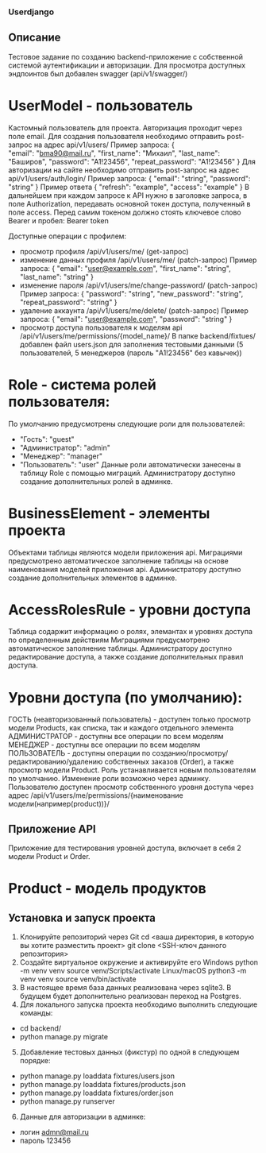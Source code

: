 ### Userdjango
## Описание

Тестовое задание по созданию backend-приложение с собственной системой аутентификации и авторизации. 
Для просмотра доступных эндпоинтов был добавлен swagger (api/v1/swagger/)

# UserModel - пользователь
Кастомный пользователь для проекта. Авторизация проходит через поле email.
Для создания пользователя необходимо отправить post-запрос на адрес api/v1/users/
Пример запроса:
    {   
        "email": "bma90@mail.ru",
        "first_name": "Михаил",
        "last_name": "Баширов",
        "password": "A1!23456",
        "repeat_password": "A1!23456"
    }
Для авторизации на сайте необходимо отправить post-запрос на адрес api/v1/users/auth/login/
Пример запроса:
    {
        "email": "string",
        "password": "string"
    }
Пример ответа
    {
        "refresh": "example",
        "access": "example"
    }
В дальнейшем при каждом запросе к API нужно в заголовке запроса, в поле Authorization, передавать основной токен доступа, полученный в поле access. Перед самим токеном должно стоять ключевое слово Bearer и пробел: Bearer token

Доступные операции с профилем:
- просмотр профиля /api/v1/users/me/ (get-запрос)
- изменение данных профиля /api/v1/users/me/ (patch-запрос)
Пример запроса:
    {
        "email": "user@example.com",
        "first_name": "string",
        "last_name": "string"
    }
- изменение пароля /api/v1/users/me/change-password/ (patch-запрос)
Пример запроса:
    {
        "password": "string",
        "new_password": "string",
        "repeat_password": "string"
    }
- удаление аккаунта /api/v1/users/me/delete/ (patch-запрос)
Пример запроса: 
    {
        "email": "user@example.com",
        "password": "string"
    }
- просмотр доступа пользователя к моделям api /api/v1/users/me/permissions/{model_name}/
В папке backend/fixtues/ добавлен файл users.json для заполнения тестовыми данными (5 пользователей, 5 менеджеров (пароль "A1!23456" без кавычек))
# Role - система ролей пользователя:
По умолчанию предусмотрены следующие роли для пользователей:
- "Гость": "guest"
- "Администратор": "admin"
- "Менеджер": "manager"
- "Пользователь": "user"
Данные роли автоматически занесены в таблицу Role с помощью миграций.
Администратору доступно создание дополнительных ролей в админке.
# BusinessElement - элементы проекта
Объектами таблицы являются модели приложения api. 
Миграциями предусмотрено автоматическое заполнение таблицы на основе наименования моделей приложения api.
Администратору доступно создание дополнительных элементов в админке.
# AccessRolesRule - уровни доступа
Таблица содаржит информацию о ролях, элемантах и уровнях доступа по определенным действиям
Миграциями предусмотрено автоматическое заполнение таблицы.
Администратору доступно редактирование доступа, а также создание дополнительных правил доступа.
# Уровни доступа (по умолчанию):
ГОСТЬ (неавторизованный пользователь) - доступен только просмотр модели Products, как списка, так и каждого отдельного элемента
АДМИНИСТРАТОР - доступны все операции по всем моделям
МЕНЕДЖЕР - доступны все операции по всем моделям
ПОЛЬЗОВАТЕЛЬ - доступны операции по созданию/просмотру/редактированию/удалению собственных заказов (Order), а также просмотр модели Product. Роль устанавливается новым пользователям по умолчанию. Изменение роли возможно через админку.
Пользователю доступен просмотр собственного уровня доступа через адрес /api/v1/users/me/permissions/{наименование модели(например(product))}/
## Приложение API
Приложение для тестирования уровней доступа, включает в себя 2 модели Product и Order.
# Product - модель продуктов


## Установка и запуск проекта
1. Клонируйте репозиторий через Git
cd <ваша директория, в которую вы хотите разместить проект>
git clone <SSH-ключ данного репозитория>
2. Создайте виртуальное окружение и активируйте его
Windows
python -m venv venv
source venv/Scripts/activate
Linux/macOS
python3 -m venv venv
source venv/bin/activate
3. В настоящее время база данных реализована через sqlite3. В будущем будет дополнительно реализован переход на Postgres.
4. Для локального запуска проекта необходимо выполнить следующие команды:
- cd backend/
- python manage.py migrate
5. Добавление тестовых данных (фикстур) по одной в следующем порядке:
- python manage.py loaddata fixtures/users.json 
- python manage.py loaddata fixtures/products.json 
- python manage.py loaddata fixtures/order.json 
- python manage.py runserver
6. Данные для авторизации в админке:
- логин admn@mail.ru
- пароль 123456




